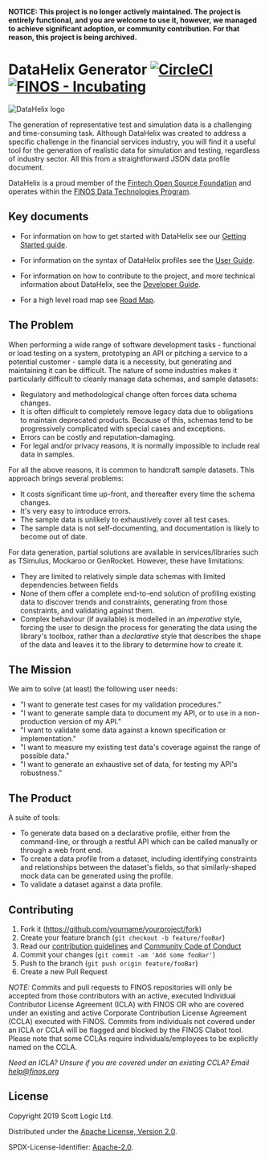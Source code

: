 **NOTICE: This project is no longer actively maintained. The project is entirely functional, and you are welcome to use it, however, we managed to achieve significant adoption, or community contribution. For that reason, this project is being archived.**

# DataHelix Generator [![CircleCI](https://circleci.com/gh/finos/datahelix.svg?style=svg)](https://circleci.com/gh/finos/datahelix) [![FINOS - Incubating](https://cdn.jsdelivr.net/gh/finos/contrib-toolbox@master/images/badge-incubating.svg)](https://finosfoundation.atlassian.net/wiki/display/FINOS/Incubating)

![DataHelix logo](docs/logo.png)

The generation of representative test and simulation data is a challenging and time-consuming task. Although DataHelix was created to address a specific challenge in the financial services industry, you will find it a useful tool for the generation of realistic data for simulation and testing, regardless of industry sector. All this from a straightforward JSON data profile document.

DataHelix is a proud member of the [Fintech Open Source Foundation](https://www.finos.org/) and operates within the [FINOS Data Technologies Program](https://www.finos.org/dt).

## Key documents

* For information on how to get started with DataHelix see our [Getting Started guide](docs/GettingStarted.md).

* For information on the syntax of DataHelix profiles see the [User Guide](docs/UserGuide.md).

* For information on how to contribute to the project, and more technical information about DataHelix, see the [Developer Guide](docs/DeveloperGuide.md).

* For a high level road map see [Road Map](docs/RoadMap.md).

## The Problem
When performing a wide range of software development tasks - functional or load testing on a system, prototyping an API or pitching a service to a potential customer - sample data is a necessity, but generating and maintaining it can be difficult. The nature of some industries makes it particularly difficult to cleanly manage data schemas, and sample datasets:

* Regulatory and methodological change often forces data schema changes.
* It is often difficult to completely remove legacy data due to obligations to maintain deprecated products.  Because of this, schemas tend to be progressively complicated with special cases and exceptions.
* Errors can be costly and reputation-damaging.
* For legal and/or privacy reasons, it is normally impossible to include real data in samples.

For all the above reasons, it is common to handcraft sample datasets. This approach brings several problems:

* It costs significant time up-front, and thereafter every time the schema changes.
* It's very easy to introduce errors.
* The sample data is unlikely to exhaustively cover all test cases.
* The sample data is not self-documenting, and documentation is likely to become out of date.

For data generation, partial solutions are available in services/libraries such as TSimulus, Mockaroo or GenRocket. However, these have limitations:

* They are limited to relatively simple data schemas with limited dependencies between fields
* None of them offer a complete end-to-end solution of profiling existing data to discover trends and constraints, generating from those constraints, and validating against them.
* Complex behaviour (if available) is modelled in an *imperative* style, forcing the user to design the process for generating the data using the library's toolbox, rather than a *declarative* style that describes the shape of the data and leaves it to the library to determine how to create it.

## The Mission

We aim to solve (at least) the following user needs:
* "I want to generate test cases for my validation procedures."
* "I want to generate sample data to document my API, or to use in a non-production version of my API."
* "I want to validate some data against a known specification or implementation."
* "I want to measure my existing test data's coverage against the range of possible data."
* "I want to generate an exhaustive set of data, for testing my API's robustness."

## The Product
A suite of tools:
* To generate data based on a declarative profile, either from the command-line, or through a restful API which can be called manually or through a web front end.
* To create a data profile from a dataset, including identifying constraints and relationships between the dataset's fields, so that similarly-shaped mock data can be generated using the profile.
* To validate a dataset against a data profile.

## Contributing

1. Fork it (<https://github.com/yourname/yourproject/fork>)
2. Create your feature branch (`git checkout -b feature/fooBar`)
3. Read our [contribution guidelines](.github/CONTRIBUTING.md) and [Community Code of Conduct](https://www.finos.org/code-of-conduct)
4. Commit your changes (`git commit -am 'Add some fooBar'`)
5. Push to the branch (`git push origin feature/fooBar`)
6. Create a new Pull Request

_NOTE:_ Commits and pull requests to FINOS repositories will only be accepted from those contributors with an active, executed Individual Contributor License Agreement (ICLA) with FINOS OR who are covered under an existing and active Corporate Contribution License Agreement (CCLA) executed with FINOS. Commits from individuals not covered under an ICLA or CCLA will be flagged and blocked by the FINOS Clabot tool. Please note that some CCLAs require individuals/employees to be explicitly named on the CCLA.

*Need an ICLA? Unsure if you are covered under an existing CCLA? Email [help@finos.org](mailto:help@finos.org)*


## License

Copyright 2019 Scott Logic Ltd.

Distributed under the [Apache License, Version 2.0](http://www.apache.org/licenses/LICENSE-2.0).

SPDX-License-Identifier: [Apache-2.0](https://spdx.org/licenses/Apache-2.0).
